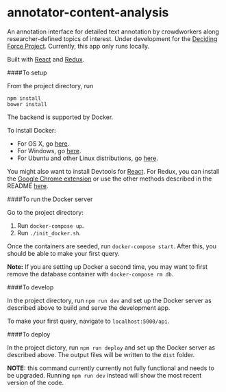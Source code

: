 # annotator-content-analysis

An annotation interface for detailed text annotation by crowdworkers along researcher-defined topics of interest. Under development for the
[Deciding Force Project](http://www.decidingforce.org/). Currently, this app only runs locally.

Built with [React](https://facebook.github.io/react/) and [Redux](https://github.com/reactjs/redux).

####To setup

From the project directory, run

```
npm install
bower install
```

The backend is supported by Docker.

To install Docker:
* For OS X, go [here](https://docs.docker.com/docker-for-mac/).
* For Windows, go [here](https://docs.docker.com/docker-for-windows/).
* For Ubuntu and other Linux distributions, go [here](https://docs.docker.com/engine/installation/linux/ubuntulinux/).

You might also want to install Devtools for [React](https://facebook.github.io/react/blog/2015/09/02/new-react-developer-tools.html). For Redux, you can install the [Google Chrome extension](https://chrome.google.com/webstore/detail/redux-devtools/lmhkpmbekcpmknklioeibfkpmmfibljd) or use the other methods described in the README [here](https://github.com/zalmoxisus/redux-devtools-extension).

####To run the Docker server

Go to the project directory: 

1. Run `docker-compose up`.
2. Run `./init_docker.sh`.

Once the containers are seeded, run `docker-compose start`. After this, you should be able to make your first query.

**Note:** If you are setting up Docker a second time, you may want to first remove the database container with `docker-compose rm db`.

####To develop

In the project directory, run `npm run dev` and set up the Docker server as described above to build and serve the development app.

To make your first query, navigate to `localhost:5000/api`.

####To deploy

In the project dictory, run `npm run deploy` and set up the Docker server as described above. The output files will be written to the `dist` folder.

**NOTE:** this command currently currently not fully functional and needs to be upgraded. Running `npm run dev` instead will show the most recent version of the code.